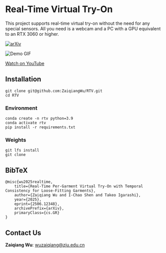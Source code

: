 # Real-Time Virtual Try-On
This project supports real-time virtual try-on without the need for any special sensors. All you need is a webcam and a PC with a GPU equivalent to an RTX 3060 or higher.

[![arXiv](https://img.shields.io/badge/arXiv-2506.12348-b31b1b.svg)](https://arxiv.org/abs/2506.12348)

![Demo GIF](assets/output.gif)

[Watch on YouTube](https://www.youtube.com/watch?v=7hm1yBsFzHc)


## Installation

```
git clone git@github.com:ZaiqiangWu/RTV.git
cd RTV
```

### Environment
```
conda create -n rtv python=3.9
conda activate rtv
pip install -r requirements.txt  
```

### Weights

```
git lfs install
git clone 
```
## BibTeX
```text
@misc{wu2025realtime,
    title={Real-Time Per-Garment Virtual Try-On with Temporal Consistency for Loose-Fitting Garments},
    author={Zaiqiang Wu and I-Chao Shen and Takeo Igarashi},
    year={2025},
    eprint={2506.12348},
    archivePrefix={arXiv},
    primaryClass={cs.GR}
}
```

## Contact Us
**Zaiqiang Wu**: [wuzaiqiang@zju.edu.cn](mailto:wuzaiqiang@zju.edu.cn) 
